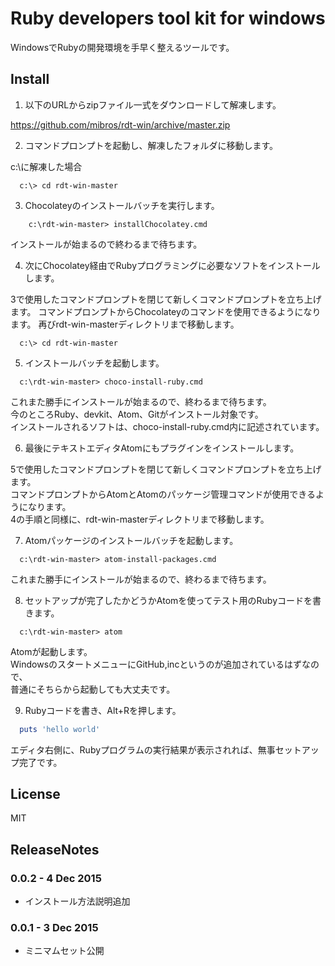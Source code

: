 Ruby developers tool kit for windows
================

WindowsでRubyの開発環境を手早く整えるツールです。

Install
--------

1. 以下のURLからzipファイル一式をダウンロードして解凍します。

  https://github.com/mibros/rdt-win/archive/master.zip

2. コマンドプロンプトを起動し、解凍したフォルダに移動します。

  c:\に解凍した場合

  ``` batch
    c:\> cd rdt-win-master
  ```

3. Chocolateyのインストールバッチを実行します。

  ``` batch
      c:\rdt-win-master> installChocolatey.cmd
  ```
  インストールが始まるので終わるまで待ちます。

4. 次にChocolatey経由でRubyプログラミングに必要なソフトをインストールします。

  3で使用したコマンドプロンプトを閉じて新しくコマンドプロンプトを立ち上げます。
  コマンドプロンプトからChocolateyのコマンドを使用できるようになります。
  再びrdt-win-masterディレクトリまで移動します。

  ``` batch
    c:\> cd rdt-win-master
  ```
5. インストールバッチを起動します。

  ``` batch
    c:\rdt-win-master> choco-install-ruby.cmd
  ```

  これまた勝手にインストールが始まるので、終わるまで待ちます。<br>
  今のところRuby、devkit、Atom、Gitがインストール対象です。<br>
  インストールされるソフトは、choco-install-ruby.cmd内に記述されています。

6. 最後にテキストエディタAtomにもプラグインをインストールします。

  5で使用したコマンドプロンプトを閉じて新しくコマンドプロンプトを立ち上げます。<br>
  コマンドプロンプトからAtomとAtomのパッケージ管理コマンドが使用できるようになります。<br>
  4の手順と同様に、rdt-win-masterディレクトリまで移動します。

7. Atomパッケージのインストールバッチを起動します。  

  ``` batch
    c:\rdt-win-master> atom-install-packages.cmd
  ```

  これまた勝手にインストールが始まるので、終わるまで待ちます。

8. セットアップが完了したかどうかAtomを使ってテスト用のRubyコードを書きます。

  ``` batch
    c:\rdt-win-master> atom
  ```
  Atomが起動します。<br>
  WindowsのスタートメニューにGitHub,incというのが追加されているはずなので、<br>
  普通にそちらから起動しても大丈夫です。

9. Rubyコードを書き、Alt+Rを押します。

  ``` ruby
    puts 'hello world'
  ```
  エディタ右側に、Rubyプログラムの実行結果が表示されれば、無事セットアップ完了です。

License
--------

  MIT

ReleaseNotes
--------

### 0.0.2 - 4 Dec 2015
- インストール方法説明追加

### 0.0.1 - 3 Dec 2015
- ミニマムセット公開
